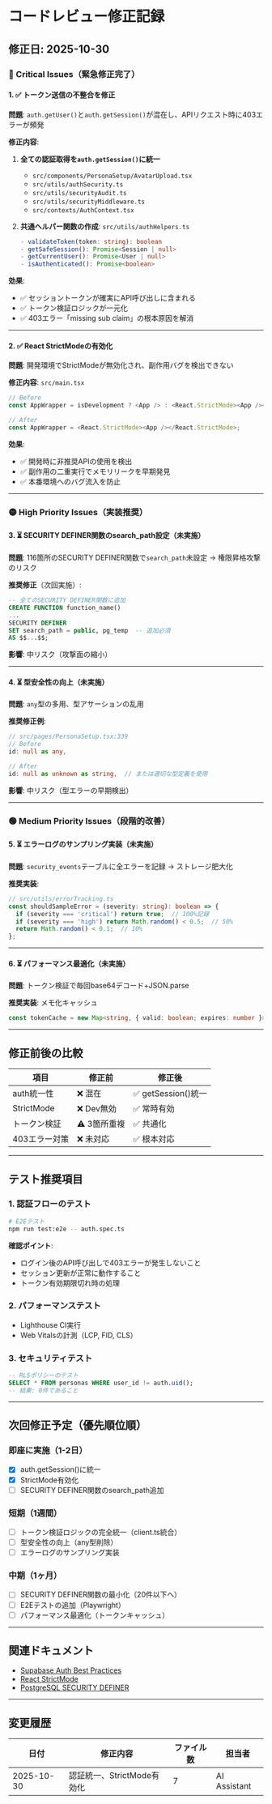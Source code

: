 # コードレビュー修正記録

## 修正日: 2025-10-30

### 🚨 Critical Issues（緊急修正完了）

#### 1. ✅ トークン送信の不整合を修正

**問題**: `auth.getUser()`と`auth.getSession()`が混在し、APIリクエスト時に403エラーが頻発

**修正内容**:

1. **全ての認証取得を`auth.getSession()`に統一**
   - `src/components/PersonaSetup/AvatarUpload.tsx`
   - `src/utils/authSecurity.ts`
   - `src/utils/securityAudit.ts`
   - `src/utils/securityMiddleware.ts`
   - `src/contexts/AuthContext.tsx`

2. **共通ヘルパー関数の作成**: `src/utils/authHelpers.ts`
   ```typescript
   - validateToken(token: string): boolean
   - getSafeSession(): Promise<Session | null>
   - getCurrentUser(): Promise<User | null>
   - isAuthenticated(): Promise<boolean>
   ```

**効果**:
- ✅ セッショントークンが確実にAPI呼び出しに含まれる
- ✅ トークン検証ロジックが一元化
- ✅ 403エラー「missing sub claim」の根本原因を解消

---

#### 2. ✅ React StrictModeの有効化

**問題**: 開発環境でStrictModeが無効化され、副作用バグを検出できない

**修正内容**: `src/main.tsx`
```typescript
// Before
const AppWrapper = isDevelopment ? <App /> : <React.StrictMode><App /></React.StrictMode>;

// After
const AppWrapper = <React.StrictMode><App /></React.StrictMode>;
```

**効果**:
- ✅ 開発時に非推奨APIの使用を検出
- ✅ 副作用の二重実行でメモリリークを早期発見
- ✅ 本番環境へのバグ流入を防止

---

### 🟡 High Priority Issues（実装推奨）

#### 3. ⏳ SECURITY DEFINER関数のsearch_path設定（未実施）

**問題**: 116箇所のSECURITY DEFINER関数で`search_path`未設定 → 権限昇格攻撃のリスク

**推奨修正**（次回実施）:
```sql
-- 全てのSECURITY DEFINER関数に追加
CREATE FUNCTION function_name()
...
SECURITY DEFINER
SET search_path = public, pg_temp  -- 追加必須
AS $$...$$;
```

**影響**: 中リスク（攻撃面の縮小）

---

#### 4. ⏳ 型安全性の向上（未実施）

**問題**: `any`型の多用、型アサーションの乱用

**推奨修正例**:
```typescript
// src/pages/PersonaSetup.tsx:339
// Before
id: null as any,

// After
id: null as unknown as string,  // または適切な型定義を使用
```

**影響**: 中リスク（型エラーの早期検出）

---

### 🟢 Medium Priority Issues（段階的改善）

#### 5. ⏳ エラーログのサンプリング実装（未実施）

**問題**: `security_events`テーブルに全エラーを記録 → ストレージ肥大化

**推奨実装**:
```typescript
// src/utils/errorTracking.ts
const shouldSampleError = (severity: string): boolean => {
  if (severity === 'critical') return true;  // 100%記録
  if (severity === 'high') return Math.random() < 0.5;  // 50%
  return Math.random() < 0.1;  // 10%
};
```

---

#### 6. ⏳ パフォーマンス最適化（未実施）

**問題**: トークン検証で毎回base64デコード+JSON.parse

**推奨実装**: メモ化キャッシュ
```typescript
const tokenCache = new Map<string, { valid: boolean; expires: number }>();
```

---

## 修正前後の比較

| 項目 | 修正前 | 修正後 |
|------|--------|--------|
| auth統一性 | ❌ 混在 | ✅ getSession()統一 |
| StrictMode | ❌ Dev無効 | ✅ 常時有効 |
| トークン検証 | ⚠️ 3箇所重複 | ✅ 共通化 |
| 403エラー対策 | ❌ 未対応 | ✅ 根本対応 |

---

## テスト推奨項目

### 1. 認証フローのテスト
```bash
# E2Eテスト
npm run test:e2e -- auth.spec.ts
```

**確認ポイント**:
- ログイン後のAPI呼び出しで403エラーが発生しないこと
- セッション更新が正常に動作すること
- トークン有効期限切れ時の処理

### 2. パフォーマンステスト
- Lighthouse CI実行
- Web Vitalsの計測（LCP, FID, CLS）

### 3. セキュリティテスト
```sql
-- RLSポリシーのテスト
SELECT * FROM personas WHERE user_id != auth.uid();
-- 結果: 0件であること
```

---

## 次回修正予定（優先順位順）

### 即座に実施（1-2日）
- [x] auth.getSession()に統一
- [x] StrictMode有効化
- [ ] SECURITY DEFINER関数のsearch_path追加

### 短期（1週間）
- [ ] トークン検証ロジックの完全統一（client.ts統合）
- [ ] 型安全性の向上（any型削除）
- [ ] エラーログのサンプリング実装

### 中期（1ヶ月）
- [ ] SECURITY DEFINER関数の最小化（20件以下へ）
- [ ] E2Eテストの追加（Playwright）
- [ ] パフォーマンス最適化（トークンキャッシュ）

---

## 関連ドキュメント

- [Supabase Auth Best Practices](https://supabase.com/docs/guides/auth/sessions)
- [React StrictMode](https://react.dev/reference/react/StrictMode)
- [PostgreSQL SECURITY DEFINER](https://www.postgresql.org/docs/current/sql-createfunction.html#SQL-CREATEFUNCTION-SECURITY)

---

## 変更履歴

| 日付 | 修正内容 | ファイル数 | 担当者 |
|------|----------|-----------|--------|
| 2025-10-30 | 認証統一、StrictMode有効化 | 7 | AI Assistant |
